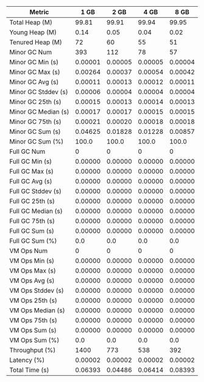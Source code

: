 | Metric | 1 GB | 2 GB | 4 GB | 8 GB |
|------|----|----|----|----|
| Total Heap (M) | 99.81 | 99.91 | 99.94 | 99.95 |
| Young Heap (M) | 0.14 | 0.05 | 0.04 | 0.02 |
| Tenured Heap (M) | 72 | 60 | 55 | 51 |
| Minor GC Num | 393 | 112 | 78 | 57 |
| Minor GC Min (s) | 0.00001 | 0.00005 | 0.00005 | 0.00004 |
| Minor GC Max (s) | 0.00264 | 0.00037 | 0.00054 | 0.00042 |
| Minor GC Avg (s) | 0.00011 | 0.00013 | 0.00012 | 0.00011 |
| Minor GC Stddev (s) | 0.00006 | 0.00004 | 0.00004 | 0.00004 |
| Minor GC 25th (s) | 0.00015 | 0.00013 | 0.00014 | 0.00013 |
| Minor GC Median (s) | 0.00017 | 0.00017 | 0.00015 | 0.00015 |
| Minor GC 75th (s) | 0.00021 | 0.00020 | 0.00018 | 0.00018 |
| Minor GC Sum (s) | 0.04625 | 0.01828 | 0.01228 | 0.00857 |
| Minor GC Sum (%) | 100.0 | 100.0 | 100.0 | 100.0 |
| Full GC Num | 0 | 0 | 0 | 0 |
| Full GC Min (s) | 0.00000 | 0.00000 | 0.00000 | 0.00000 |
| Full GC Max (s) | 0.00000 | 0.00000 | 0.00000 | 0.00000 |
| Full GC Avg (s) | 0.00000 | 0.00000 | 0.00000 | 0.00000 |
| Full GC Stddev (s) | 0.00000 | 0.00000 | 0.00000 | 0.00000 |
| Full GC 25th (s) | 0.00000 | 0.00000 | 0.00000 | 0.00000 |
| Full GC Median (s) | 0.00000 | 0.00000 | 0.00000 | 0.00000 |
| Full GC 75th (s) | 0.00000 | 0.00000 | 0.00000 | 0.00000 |
| Full GC Sum (s) | 0.00000 | 0.00000 | 0.00000 | 0.00000 |
| Full GC Sum (%) | 0.0 | 0.0 | 0.0 | 0.0 |
| VM Ops Num | 0 | 0 | 0 | 0 |
| VM Ops Min (s) | 0.00000 | 0.00000 | 0.00000 | 0.00000 |
| VM Ops Max (s) | 0.00000 | 0.00000 | 0.00000 | 0.00000 |
| VM Ops Avg (s) | 0.00000 | 0.00000 | 0.00000 | 0.00000 |
| VM Ops Stddev (s) | 0.00000 | 0.00000 | 0.00000 | 0.00000 |
| VM Ops 25th (s) | 0.00000 | 0.00000 | 0.00000 | 0.00000 |
| VM Ops Median (s) | 0.00000 | 0.00000 | 0.00000 | 0.00000 |
| VM Ops 75th (s) | 0.00000 | 0.00000 | 0.00000 | 0.00000 |
| VM Ops Sum (s) | 0.00000 | 0.00000 | 0.00000 | 0.00000 |
| VM Ops Sum (%) | 0.0 | 0.0 | 0.0 | 0.0 |
| Throughput (%) | 1400 | 773 | 538 | 392 |
| Latency (%) | 0.00002 | 0.00002 | 0.00002 | 0.00002 |
| Total Time (s) | 0.06393 | 0.04486 | 0.06414 | 0.08393 |
